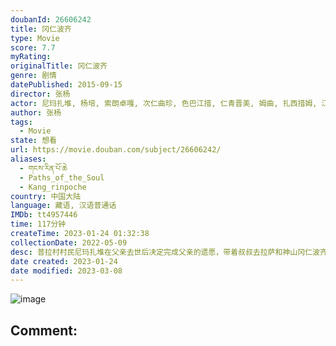 ```yaml
---
doubanId: 26606242
title: 冈仁波齐
type: Movie
score: 7.7
myRating: 
originalTitle: 冈仁波齐
genre: 剧情
datePublished: 2015-09-15
director: 张杨
actor: 尼玛扎堆, 杨培, 索朗卓嘎, 次仁曲珍, 色巴江措, 仁青晋美, 姆曲, 扎西措姆, 江措旺堆, 达瓦扎西, 仁青旺佳, 丁孜登达, 索郎尼马
author: 张杨
tags:
  - Movie
state: 想看
url: https://movie.douban.com/subject/26606242/
aliases:
  - གངས་རིན་པོ་ཆེ
  - Paths_of_the_Soul
  - Kang_rinpoche
country: 中国大陆
language: 藏语, 汉语普通话
IMDb: tt4957446
time: 117分钟
createTime: 2023-01-24 01:32:38
collectionDate: 2022-05-09
desc: 普拉村村民尼玛扎堆在父亲去世后决定完成父亲的遗愿，带着叔叔去拉萨和神山冈仁波齐朝圣。时正马年，正好是神山冈仁波齐百年一遇的本命年，小村里很多人都希望加入尼玛扎堆的朝圣队伍。这支队伍里有即将临盆的孕妇、...
date created: 2023-01-24
date modified: 2023-03-08
---
```


![image](p2462387248.jpg)

Comment:
---

